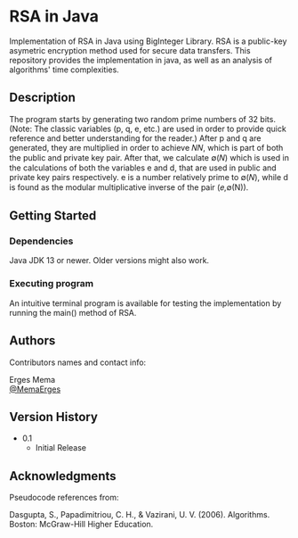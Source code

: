 # RSA in Java 

Implementation of RSA in Java using BigInteger Library. 
RSA is a public-key asymetric encryption method used for secure data transfers. 
This repository provides the implementation in java, as well as an analysis of algorithms' time complexities.

## Description

The program starts by generating two random prime numbers of 32 bits. (Note: The classic variables (p, q, e, etc.) are used in order to provide quick reference and better understanding for the reader.) After p and q are generated, they are multiplied in order to achieve 𝑁𝑁, which is part of both the public and private key pair. After that, we calculate ∅(𝑁) which is used in the calculations of both the variables e and d, that are used in public and private key pairs respectively. e is a number relatively prime to ∅(𝑁), while d is found as the modular multiplicative inverse of the pair (𝑒,∅(N)).

## Getting Started

### Dependencies

Java JDK 13 or newer.
Older versions might also work.

### Executing program

An intuitive terminal program is available for testing the implementation by running the main() method of RSA.

## Authors

Contributors names and contact info:

Erges Mema  
[@MemaErges](https://twitter.com/memaerges)

## Version History

* 0.1
    * Initial Release

## Acknowledgments

Pseudocode references from:

Dasgupta, S., Papadimitriou, C. H., & Vazirani, U. V. (2006). Algorithms. Boston: McGraw-Hill Higher Education.
